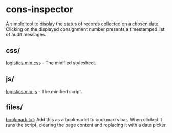# cons-inspector

A simple tool to display the status of records collected on a chosen date. Clicking on the displayed consignment number presents a timestamped list of audit messages.

## css/

[logistics.min.css](css/logistics.min.css) - The minified stylesheet.

## js/

[logistics.min.js](js/logistics.min.js) - The minified script.

## files/

[bookmark.txt](files/bookmark.txt): Add this as a bookmarlet to bookmarks bar.
When clicked it runs the script, clearing the page content and replacing it with a date picker.
